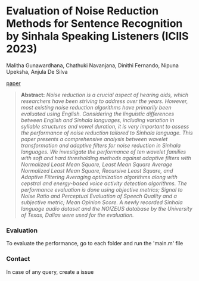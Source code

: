 # Evaluation of Noise Reduction Methods for Sentence Recognition by Sinhala  Speaking Listeners (ICIIS 2023)
Malitha Gunawardhana, Chathuki Navanjana, Dinithi Fernando, Nipuna Upeksha, Anjula De Silva

[paper](https://openaccess.thecvf.com/content/CVPR2023/papers/Pathiraja_Multiclass_Confidence_and_Localization_Calibration_for_Object_Detection_CVPR_2023_paper.pdf) 


> **Abstract:** *Noise reduction is a crucial aspect of hearing aids, which researchers have been striving to address over the years. However, most existing noise reduction algorithms have primarily been evaluated using English. Considering the linguistic differences between English and Sinhala languages, including variation in syllable structures and vowel duration, it is very important to assess the performance of noise reduction tailored to Sinhala language. This paper presents a comprehensive analysis between wavelet transformation and adaptive filters for noise reduction in Sinhala languages. We investigate the performance of ten wavelet families with soft and hard thresholding methods against adaptive filters with Normalized Least Mean Square, Least Mean Square Average Normalized Least Mean Square, Recursive Least Square, and Adaptive Filtering Averaging optimization algorithms along with cepstral and energy-based voice activity detection algorithms. The performance evaluation is done using objective metrics; Signal to Noise Ratio and Perceptual Evaluation of Speech Quality and a subjective metric; Mean Opinion Score. A newly recorded Sinhala language audio dataset and the NOIZEUS database by the University of Texas, Dallas were used for the evaluation.*

<!-- ## Citation
If you find our work useful. Please consider giving a star :star: and a citation.
```bibtex
@InProceedings{Pathiraja_2023_CVPR,
        author    = {Pathiraja, Bimsara and Gunawardhana, Malitha and Khan, Muhammad Haris},
        title     = {Multiclass Confidence and Localization Calibration for Object Detection},
        booktitle = {Proceedings of the IEEE/CVF Conference on Computer Vision and Pattern Recognition (CVPR)},
        month     = {June},
        year      = {2023},
        pages     = {19734-19743}
``` -->


### Evaluation

To evaluate the performance, go to each folder and run the 'main.m' file



### Contact
In case of any query, create a issue  
